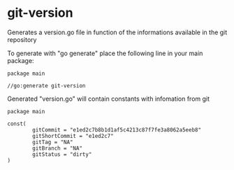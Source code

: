# git-version

Generates a version.go file in function of the informations available in the git repository

To generate with "go generate" place the following line in your main package:

```golang
package main

//go:generate git-version
```

Generated "version.go" will contain constants with infomation from git

```golang
package main

const(
        gitCommit = "e1ed2c7b8b1d1af5c4213c87f7fe3a8062a5eeb8"
        gitShortCommit = "e1ed2c7"
        gitTag = "NA"
        gitBranch = "NA"
        gitStatus = "dirty"
)
```

